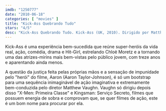 ```yaml
---
imdb: "1250777"
date: "2010-06-18"
categories: [ "movies" ]
title: "Kick-Ass Quebrando Tudo"
stars: "4/5"
desc: "Kick-Ass Quebrando Tudo. Kick-Ass (UK, 2010). Dirigido por Matthew Vaughn. Escrito por Jane Goldman, Matthew Vaughn, Mark Millar, John Romita Jr. Com Aaron Taylor-Johnson, Garrett M. Brown, Evan Peters, Deborah Twiss, Lyndsy Fonseca, Sophie Wu, Elizabeth McGovern, Christopher Mintz-Plasse, Stu 'Large' Riley."
---
```

Kick-Ass é uma experiência bem-sucedida que reúne super-heróis da vida real, ação, comédia, drama e Hit-Girl, estrelando Chloë Moretz e a tornando uma das atrizes-mirins mais bem-vistas pelo público jovem, com treze anos e aparentando ainda menos.

A questão da justiça feita pelas próprias mãos e a sensação de impunidade pelo "herói" do filme, Aaron (Aaron Taylor-Johnson), é só um bootstrap para uma sequência inimaginável de ação imaginativa e extremamente bem-conduzida pelo diretor Matthew Vaughn. Vaughn só dirigiu depois disso "X-Men: Primeira Classe" e Kingsman: Serviço Secreto, filmes que possuem energia de sobra e comprovam que, se quer filmes de ação, este é um bom nome para procurar por ela.
